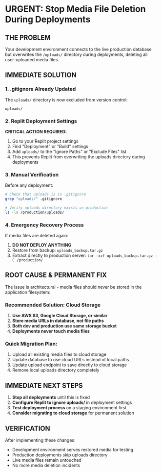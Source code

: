 # URGENT: Stop Media File Deletion During Deployments

## THE PROBLEM
Your development environment connects to the live production database but overwrites the `/uploads/` directory during deployments, deleting all user-uploaded media files.

## IMMEDIATE SOLUTION

### 1. .gitignore Already Updated
The `uploads/` directory is now excluded from version control:
```
uploads/
```

### 2. Replit Deployment Settings
**CRITICAL ACTION REQUIRED:**
1. Go to your Replit project settings
2. Find "Deployment" or "Build" settings
3. Add `uploads/` to the "Ignore Paths" or "Exclude Files" list
4. This prevents Replit from overwriting the uploads directory during deployments

### 3. Manual Verification
Before any deployment:
```bash
# Check that uploads is in .gitignore
grep "uploads/" .gitignore

# Verify uploads directory exists on production
ls -la /production/uploads/
```

### 4. Emergency Recovery Process
If media files are deleted again:
1. **DO NOT DEPLOY ANYTHING**
2. Restore from backup: `uploads_backup.tar.gz`
3. Extract directly to production server: `tar -xzf uploads_backup.tar.gz -C /production/`

## ROOT CAUSE & PERMANENT FIX
The issue is architectural - media files should never be stored in the application filesystem:

### Recommended Solution: Cloud Storage
1. **Use AWS S3, Google Cloud Storage, or similar**
2. **Store media URLs in database, not file paths**
3. **Both dev and production use same storage bucket**
4. **Deployments never touch media files**

### Quick Migration Plan:
1. Upload all existing media files to cloud storage
2. Update database to use cloud URLs instead of local paths
3. Update upload endpoint to save directly to cloud storage
4. Remove local uploads directory completely

## IMMEDIATE NEXT STEPS
1. **Stop all deployments** until this is fixed
2. **Configure Replit to ignore uploads/** in deployment settings
3. **Test deployment process** on a staging environment first
4. **Consider migrating to cloud storage** for permanent solution

## VERIFICATION
After implementing these changes:
- Development environment serves restored media for testing
- Production deployments skip uploads directory
- Live media files remain untouched
- No more media deletion incidents